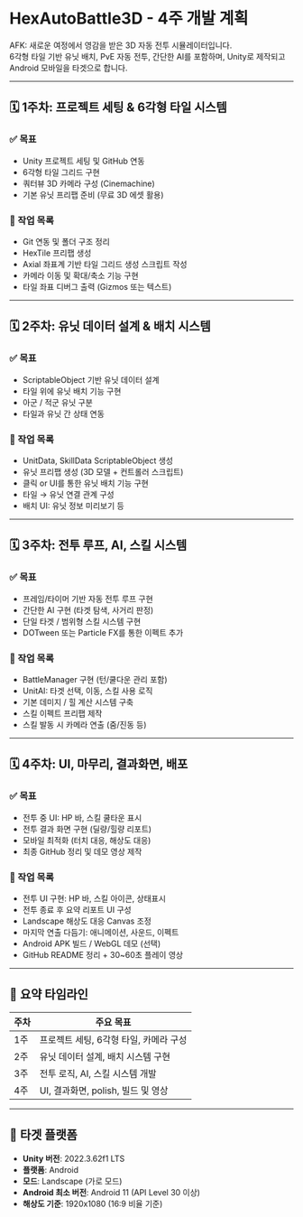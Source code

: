 # HexAutoBattle3D - 4주 개발 계획

AFK: 새로운 여정에서 영감을 받은 3D 자동 전투 시뮬레이터입니다.  
6각형 타일 기반 유닛 배치, PvE 자동 전투, 간단한 AI를 포함하며, Unity로 제작되고 Android 모바일을 타겟으로 합니다.

---

## 🗓️ 1주차: 프로젝트 세팅 & 6각형 타일 시스템

### ✅ 목표
- Unity 프로젝트 세팅 및 GitHub 연동
- 6각형 타일 그리드 구현
- 쿼터뷰 3D 카메라 구성 (Cinemachine)
- 기본 유닛 프리팹 준비 (무료 3D 에셋 활용)

### 🔧 작업 목록
- Git 연동 및 폴더 구조 정리
- HexTile 프리팹 생성
- Axial 좌표계 기반 타일 그리드 생성 스크립트 작성
- 카메라 이동 및 확대/축소 기능 구현
- 타일 좌표 디버그 출력 (Gizmos 또는 텍스트)

---

## 🗓️ 2주차: 유닛 데이터 설계 & 배치 시스템

### ✅ 목표
- ScriptableObject 기반 유닛 데이터 설계
- 타일 위에 유닛 배치 기능 구현
- 아군 / 적군 유닛 구분
- 타일과 유닛 간 상태 연동

### 🔧 작업 목록
- UnitData, SkillData ScriptableObject 생성
- 유닛 프리팹 생성 (3D 모델 + 컨트롤러 스크립트)
- 클릭 or UI를 통한 유닛 배치 기능 구현
- 타일 → 유닛 연결 관계 구성
- 배치 UI: 유닛 정보 미리보기 등

---

## 🗓️ 3주차: 전투 루프, AI, 스킬 시스템

### ✅ 목표
- 프레임/타이머 기반 자동 전투 루프 구현
- 간단한 AI 구현 (타겟 탐색, 사거리 판정)
- 단일 타겟 / 범위형 스킬 시스템 구현
- DOTween 또는 Particle FX를 통한 이펙트 추가

### 🔧 작업 목록
- BattleManager 구현 (턴/쿨다운 관리 포함)
- UnitAI: 타겟 선택, 이동, 스킬 사용 로직
- 기본 데미지 / 힐 계산 시스템 구축
- 스킬 이펙트 프리팹 제작
- 스킬 발동 시 카메라 연출 (줌/진동 등)

---

## 🗓️ 4주차: UI, 마무리, 결과화면, 배포

### ✅ 목표
- 전투 중 UI: HP 바, 스킬 쿨타운 표시
- 전투 결과 화면 구현 (딜량/힐량 리포트)
- 모바일 최적화 (터치 대응, 해상도 대응)
- 최종 GitHub 정리 및 데모 영상 제작

### 🔧 작업 목록
- 전투 UI 구현: HP 바, 스킬 아이콘, 상태표시
- 전투 종료 후 요약 리포트 UI 구성
- Landscape 해상도 대응 Canvas 조정
- 마지막 연출 다듬기: 애니메이션, 사운드, 이펙트
- Android APK 빌드 / WebGL 데모 (선택)
- GitHub README 정리 + 30~60초 플레이 영상

---

## 📌 요약 타임라인

| 주차 | 주요 목표                             |
|------|----------------------------------------|
| 1주  | 프로젝트 세팅, 6각형 타일, 카메라 구성 |
| 2주  | 유닛 데이터 설계, 배치 시스템 구현     |
| 3주  | 전투 로직, AI, 스킬 시스템 개발        |
| 4주  | UI, 결과화면, polish, 빌드 및 영상     |

---

## 📱 타겟 플랫폼

- **Unity 버전**: 2022.3.62f1 LTS  
- **플랫폼**: Android  
- **모드**: Landscape (가로 모드)  
- **Android 최소 버전**: Android 11 (API Level 30 이상)  
- **해상도 기준**: 1920x1080 (16:9 비율 기준)  